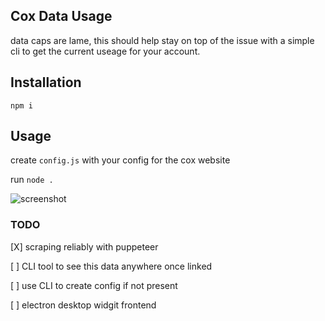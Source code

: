 ## Cox Data Usage
data caps are lame, this should help stay on top of the issue with a simple cli to get the current useage for your account.

## Installation
```npm i```

## Usage
create ```config.js``` with your config for the cox website

run ```node .```

![screenshot](https://raw.githubusercontent.com/grantglidewell/coxUsage/master/img.png)


### TODO
 [X] scraping reliably with puppeteer

 [ ] CLI tool to see this data anywhere once linked

 [ ] use CLI to create config if not present

 [ ] electron desktop widgit frontend
